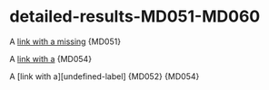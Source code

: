 # detailed-results-MD051-MD060

A [link with a missing](#fragment) {MD051}

A [link with a][defined-label] {MD054}

A [link with a][undefined-label] {MD052} {MD054}

[defined-label]: https://example.com
[unused-label]: {MD053}
